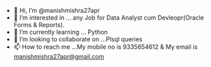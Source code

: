 - 👋 Hi, I’m @manishmishra27apr
- 👀 I’m interested in ... any Job for Data Analyst cum Devleopr(Oracle Forms & Reports). 
- 🌱 I’m currently learning ... Python
- 💞️ I’m looking to collaborate on ...Plsql queries
- 📫 How to reach me ...My mobile no is 9335654612 & My email is manishmishra27apr@gmail.com

<!---
manaishmihra27apr/manaishmihra27apr is a ✨ special ✨ repository because its `README.md` (this file) appears on your GitHub profile.
You can click the Preview link to take a look at your changes.
--->
